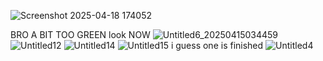 ![Screenshot 2025-04-18 174052](https://github.com/user-attachments/assets/82f33c37-127f-425d-a8b8-44f1f450c291)

BRO A BIT TOO GREEN
                                                                                                                                                                                                                                                                                                                                                       look NOW                                                                                                                                                                       ![Untitled6_20250415034459](https://github.com/user-attachments/assets/448c2e69-3403-486b-9be0-fa9429bc9379)
![Untitled12](https://github.com/user-attachments/assets/2c57379d-ca58-416f-8ddc-2fdca57f853f)
![Untitled14](https://github.com/user-attachments/assets/9c7e5b25-5590-4f3e-a960-649baa122305)
![Untitled15](https://github.com/user-attachments/assets/86e2ecdf-031e-48d5-810e-628491713d05)
i guess one is finished                                                                                                                                                     ![Untitled4](https://github.com/user-attachments/assets/77788792-9fe9-496b-a877-73ae1969a640)

